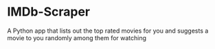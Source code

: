# IMDb-Scraper
A Python app that lists out the top rated movies for you and suggests a movie to you randomly among them for watching
